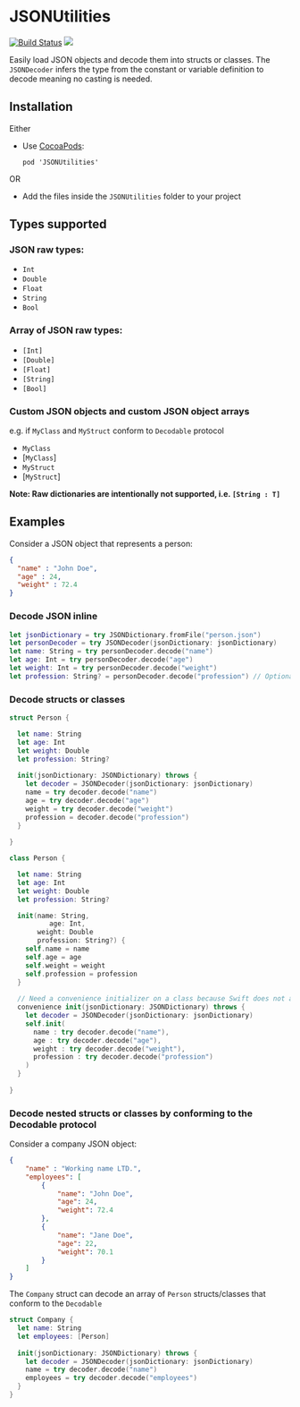 # JSONUtilities

[![Build Status](https://travis-ci.org/lucianomarisi/JSONUtilities.svg?branch=master)](https://travis-ci.org/lucianomarisi/JSONUtilities)
[![](https://img.shields.io/cocoapods/v/JSONUtilities.svg)](https://cocoapods.org/pods/JSONUtilities)

Easily load JSON objects and decode them into structs or classes. The `JSONDecoder` infers the type from the constant or variable definition to decode meaning no casting is needed.

## Installation

Either

- Use [CocoaPods](http://cocoapods.org):

	`pod 'JSONUtilities'`

OR

- Add the files inside the `JSONUtilities` folder to your project

## Types supported

### JSON raw types:

- `Int`
- `Double`
- `Float`
- `String`
- `Bool`

### Array of JSON raw types:

- `[Int]`
- `[Double]`
- `[Float]`
- `[String]`
- `[Bool]`

### Custom JSON objects and custom JSON object arrays

e.g. if `MyClass` and `MyStruct` conform to `Decodable` protocol

- `MyClass`
- [`MyClass`]
- `MyStruct`
- [`MyStruct`]


**Note: Raw dictionaries are intentionally not supported, i.e. `[String : T]`**


## Examples

Consider a JSON object that represents a person:

```json
{
  "name" : "John Doe",
  "age" : 24,
  "weight" : 72.4
}
```

### Decode JSON inline

```swift
let jsonDictionary = try JSONDictionary.fromFile("person.json")
let personDecoder = try JSONDecoder(jsonDictionary: jsonDictionary)
let name: String = try personDecoder.decode("name")
let age: Int = try personDecoder.decode("age")
let weight: Int = try personDecoder.decode("weight")
let profession: String? = personDecoder.decode("profession") // Optional decoding
```

### Decode structs or classes

```swift
struct Person {

  let name: String
  let age: Int
  let weight: Double
  let profession: String?
   
  init(jsonDictionary: JSONDictionary) throws {
    let decoder = JSONDecoder(jsonDictionary: jsonDictionary)
    name = try decoder.decode("name")
    age = try decoder.decode("age")
    weight = try decoder.decode("weight")
    profession = decoder.decode("profession")
  }
  
}
```

```swift
class Person {

  let name: String
  let age: Int
  let weight: Double
  let profession: String?

  init(name: String,
    	  age: Int,
       weight: Double
       profession: String?) {
    self.name = name
    self.age = age
    self.weight = weight
    self.profession = profession
  }
  
  // Need a convenience initializer on a class because Swift does not allow to throw on a designated initializer
  convenience init(jsonDictionary: JSONDictionary) throws {
    let decoder = JSONDecoder(jsonDictionary: jsonDictionary)
    self.init(
      name : try decoder.decode("name"),
      age : try decoder.decode("age"),
      weight : try decoder.decode("weight"),
      profession : try decoder.decode("profession")
    )
  }
  
}
```

### Decode nested structs or classes by conforming to the Decodable protocol

Consider a company JSON object:

```json
{
    "name" : "Working name LTD.",
    "employees": [
        {
            "name": "John Doe",
            "age": 24,
            "weight": 72.4
        },
        {
            "name": "Jane Doe",
            "age": 22,
            "weight": 70.1
        }
    ]
}
```

The `Company` struct can decode an array of `Person` structs/classes that conform to the `Decodable`

```swift
struct Company {
  let name: String
  let employees: [Person]
  
  init(jsonDictionary: JSONDictionary) throws {
    let decoder = JSONDecoder(jsonDictionary: jsonDictionary)
    name = try decoder.decode("name")
    employees = try decoder.decode("employees")
  }
}
```